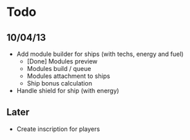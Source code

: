 # Todo

## 10/04/13 
* Add module builder for ships (with techs, energy and fuel)
   * [Done] Modules preview
   * Modules build / queue
   * Modules attachment to ships
   * Ship bonus calculation
* Handle shield for ship (with energy)

## Later
* Create inscription for players
